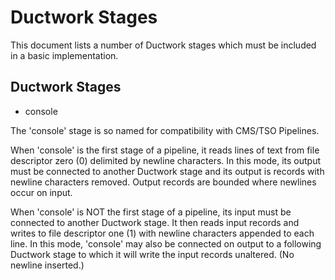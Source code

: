# Ductwork Stages

This document lists a number of Ductwork stages
which must be included in a basic implementation.

## Ductwork Stages

* console

The 'console' stage is so named for compatibility with CMS/TSO Pipelines.

When 'console' is the first stage of a pipeline, it reads lines of text from file descriptor zero (0)
delimited by newline characters. In this mode, its output must be connected
to another Ductwork stage and its output is records with newline characters removed.
Output records are bounded where newlines occur on input.

When 'console' is NOT the first stage of a pipeline,
its input must be connected to another Ductwork stage. It then reads input records
and writes to file descriptor one (1) with newline characters appended to each line.
In this mode, 'console' may also be connected on output to a following Ductwork stage
to which it will write the input records unaltered. (No newline inserted.)







